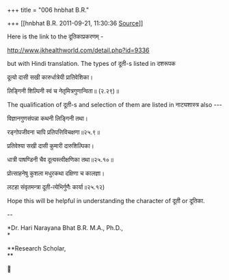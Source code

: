 +++
title = "006 hnbhat B.R."

+++
[[hnbhat B.R.	2011-09-21, 11:30:36 [Source](https://groups.google.com/g/samskrita/c/iCt-i-11pxo)]]



Here is the link to the दूतिकाप्रकरणम् -

  

<http://www.jkhealthworld.com/detail.php?id=9336>

  

but with Hindi translation. The types of दूती-s listed in दशरूपक

  

दूत्यो दासी सखी कारुर्धात्रेयी प्रातिवेशिका।

लिङ्गिनी शिल्पिनी स्वं च नेतृमित्रगुणान्विता॥ (२.२९)॥  

  

The qualification of दूती-s and selection of them are listed in नाट्यशास्त्र also ---

  

विज्ञानगुणसंपन्ना कथनी लिङ्गिनी तथा।

रङ्गोपजीवना चापि प्रतिपत्तिविचक्षणा॥२५.९॥

प्रतिवेश्या सखी दासी कुमारी दारुशिल्पिका।

धात्री पाषण्डिनी चैव दूत्यस्त्वीक्षणिका तथा॥२५.१०॥

  

प्रोत्साहनेषु कुशला मधुरकथा दक्षिणा च कालज्ञा।

लटहा संवृतमन्त्रा दूती-त्येभिर्गुणैः कार्या॥२५.१२)

  

Hope this will be helpful in understanding the character of दूती or दूतिका.

--  

*Dr. Hari Narayana Bhat B.R. M.A., Ph.D.,  
*

**Research Scholar,  
**



